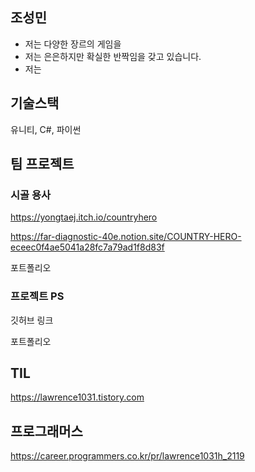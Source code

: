 ## 조성민


- 저는 다양한 장르의 게임을
- 저는 은은하지만 확실한 반짝임을 갖고 있습니다.
- 저는 

## 기술스택
유니티, C#, 파이썬

## 팀 프로젝트

### 시골 용사
https://yongtaej.itch.io/countryhero

https://far-diagnostic-40e.notion.site/COUNTRY-HERO-eceec0f4ae5041a28fc7a79ad1f8d83f

포트폴리오

### 프로젝트 PS

깃허브 링크

포트폴리오

## TIL

https://lawrence1031.tistory.com

## 프로그래머스

https://career.programmers.co.kr/pr/lawrence1031h_2119
